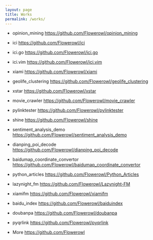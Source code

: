 ```yaml
---
layout: page
title: Works
permalink: /works/
---
```


* opinion_mining <https://github.com/Flowerowl/opinion_mining>

* ici <https://github.com/Flowerowl/ici> 

* ici.go <https://github.com/Flowerowl/ici.go>

* ici.vim <https://github.com/Flowerowl/ici.vim>

* xiami <https://github.com/Flowerowl/xiami>

* geolife_clustering <https://github.com/Flowerowl/geolife_clustering>

* xstar <https://github.com/Flowerowl/xstar>

* movie_crawler <https://github.com/Flowerowl/movie_crawler>

* pylinktester <https://github.com/Flowerowl/pylinktester>

* shine <https://github.com/Flowerowl/shine>

* sentiment_analysis_demo <https://github.com/Flowerowl/sentiment_analysis_demo>

* dianping_poi_decode <https://github.com/Flowerowl/dianping_poi_decode>

* baidumap_coordinate_convertor <https://github.com/Flowerowl/baidumap_coordinate_convertor>

* python_articles <https://github.com/Flowerowl/Python_Articles>

* lazynight_fm <https://github.com/Flowerowl/Lazynight-FM>

* xiamifm <https://github.com/Flowerowl/xiamifm>

* baidu_index <https://github.com/Flowerowl/baiduindex>

* doubanpa <https://github.com/Flowerowl/doubanpa>

* pyqrlink <https://github.com/Flowerowl/pyqrlink>

* More <https://github.com/Flowerowl>
